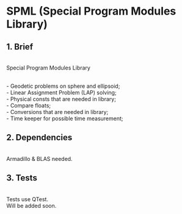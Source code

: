 # SPML (Special Program Modules Library) #

## 1. Brief ##
<br/> Special Program Modules Library

<br/>	- Geodetic problems on sphere and ellipsoid;
<br/>	- Linear Assignment Problem (LAP) solving;
<br/>	- Physical consts that are needed in library;
<br/>	- Compare floats;
<br/>	- Conversions that are needed in library;
<br/>	- Time keeper for possible time measurement;

## 2. Dependencies ##
<br/>	Armadillo & BLAS needed.

## 3. Tests ##
<br/>	Tests use QTest.
<br/>	Will be added soon.

